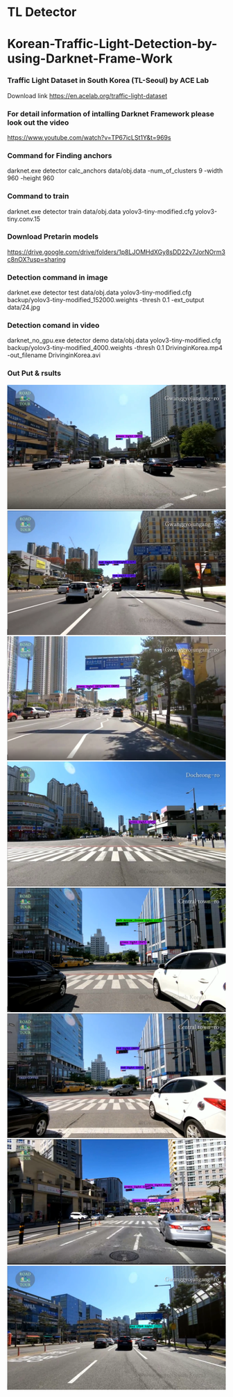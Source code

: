# TL Detector
# Korean-Traffic-Light-Detection-by-using-Darknet-Frame-Work
### Traffic Light Dataset in South Korea (TL-Seoul) by ACE Lab
Download link https://en.acelab.org/traffic-light-dataset
### For detail information of intalling Darknet Framework please look out the video
https://www.youtube.com/watch?v=TP67icLSt1Y&t=969s
### Command for Finding anchors 
darknet.exe detector calc_anchors data/obj.data -num_of_clusters 9 -width 960 -height 960
### Command to train
darknet.exe detector train data/obj.data yolov3-tiny-modified.cfg yolov3-tiny.conv.15 
### Download Pretarin models
https://drive.google.com/drive/folders/1p8LJOMHdXGy8sDD22v7JorNOrm3c8nOX?usp=sharing
### Detection command in image
darknet.exe detector test data/obj.data yolov3-tiny-modified.cfg backup/yolov3-tiny-modified_152000.weights -thresh 0.1 -ext_output data/24.jpg
### Detection comand in video
darknet_no_gpu.exe detector demo data/obj.data yolov3-tiny-modified.cfg backup/yolov3-tiny-modified_4000.weights -thresh 0.1 DrivinginKorea.mp4 -out_filename DrivinginKorea.avi
### Out Put & rsults 
![](traffic_light_img/ab.png)
![](traffic_light_img/cd.png)
![](traffic_light_img/ef.png)
![](traffic_light_img/eg.png)
![](traffic_light_img/kl.png)
![](traffic_light_img/kn.png)
![](traffic_light_img/lu.png)
![](traffic_light_img/trafic.png)
